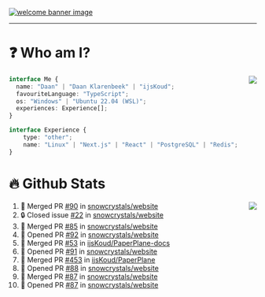 <h1 align="center" style="display:none;"></h1>

<a href="https://ijskoud.dev/"><img src="https://cdn.ijskoud.dev/files/IIcds5oPKl.png" alt="welcome banner image" /></a>

---

# ❓ Who am I?

<img align="right" src="http://gh-stats.ijskoud.dev/api/top-langs?username=ijsKoud&cache_seconds=1800&layout=compact&hide_border=true&hide_rank=true&show_icons=true&theme=dark&title_color=ffffff&hide_border=true&locale=en" />

```typescript
interface Me {
  name: "Daan" | "Daan Klarenbeek" | "ijsKoud";
  favouriteLanguage: "TypeScript";
  os: "Windows" | "Ubuntu 22.04 (WSL)";
  experiences: Experience[];
}

interface Experience {
    type: "other";
    name: "Linux" | "Next.js" | "React" | "PostgreSQL" | "Redis";
}
```

# 🔥 Github Stats

<img align="right" src="http://gh-stats.ijskoud.dev/api? username=ijsKoud&cache_seconds=1800&hide_border=true&hide_rank=true&show_icons=true&theme=dark&title_color=ffffff&hide_border=true&locale=en">

<!--START_SECTION:activity-->
1. 🎉 Merged PR [#90](https://github.com/snowcrystals/website/pull/90) in [snowcrystals/website](https://github.com/snowcrystals/website)
2. 🔒 Closed issue [#22](https://github.com/snowcrystals/website/issues/22) in [snowcrystals/website](https://github.com/snowcrystals/website)
3. 🎉 Merged PR [#85](https://github.com/snowcrystals/website/pull/85) in [snowcrystals/website](https://github.com/snowcrystals/website)
4. 💪 Opened PR [#92](https://github.com/snowcrystals/website/pull/92) in [snowcrystals/website](https://github.com/snowcrystals/website)
5. 🎉 Merged PR [#53](https://github.com/ijsKoud/PaperPlane-docs/pull/53) in [ijsKoud/PaperPlane-docs](https://github.com/ijsKoud/PaperPlane-docs)
6. 💪 Opened PR [#91](https://github.com/snowcrystals/website/pull/91) in [snowcrystals/website](https://github.com/snowcrystals/website)
7. 🎉 Merged PR [#453](https://github.com/ijsKoud/PaperPlane/pull/453) in [ijsKoud/PaperPlane](https://github.com/ijsKoud/PaperPlane)
8. 💪 Opened PR [#88](https://github.com/snowcrystals/website/pull/88) in [snowcrystals/website](https://github.com/snowcrystals/website)
9. 🎉 Merged PR [#87](https://github.com/snowcrystals/website/pull/87) in [snowcrystals/website](https://github.com/snowcrystals/website)
10. 💪 Opened PR [#87](https://github.com/snowcrystals/website/pull/87) in [snowcrystals/website](https://github.com/snowcrystals/website)
<!--END_SECTION:activity-->

<h1 align="center" style="display:none;"></h1>

